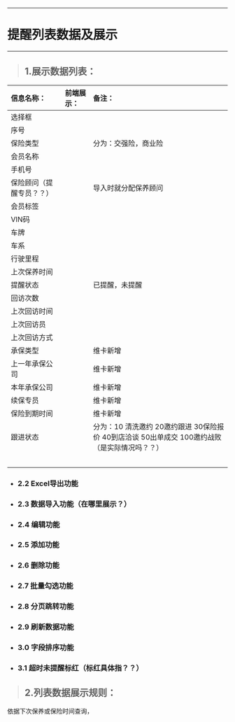 
---

# 提醒列表数据及展示

---

> ## 1.展示数据列表：

| **信息名称：** | **前端展示：** | **备注：** |
| :--- | :--- | :--- |
| 选择框 |  |  |
| 序号 |  |  |
| 保险类型 |  | 分为：交强险，商业险 |
| 会员名称 |  |  |
| 手机号 |  |  |
| 保险顾问（提醒专员？？） |  | 导入时就分配保养顾问 |
| 会员标签 |  |  |
| VIN码 |  |  |
| 车牌 |  |  |
| 车系 |  |  |
| 行驶里程 |  |  |
| 上次保养时间 |  |  |
| 提醒状态 |  | 已提醒，未提醒 |
| 回访次数 |  |  |
| 上次回访时间 |  |  |
| 上次回访员 |  |  |
| 上次回访方式 |  |  |
| 承保类型 |  | 维卡新增 |
| 上一年承保公司 |  | 维卡新增 |
| 本年承保公司 |  | 维卡新增 |
| 续保专员 |  | 维卡新增 |
| 保险到期时间 |  | 维卡新增 |
| 跟进状态 |  | 分为：10 清洗邀约 20邀约跟进 30保险报价 40到店洽谈 50出单成交  100邀约战败（是实际情况吗？？） |
|  |  |  |
|  |  |  |
|  |  |  |
|  |  |  |
|  |  |  |

* ### 2.2 Excel导出功能
* ### 2.3 数据导入功能（在哪里展示？）
* ### 2.4 编辑功能
* ### 2.5 添加功能
* ### 2.6 删除功能
* ### 2.7 批量勾选功能
* ### 2.8 分页跳转功能
* ### 2.9 刷新数据功能
* ### 3.0 字段排序功能
* ### 3.1 超时未提醒标红（标红具体指？？）



> ## 2.列表数据展示规则：
依据下次保养或保险时间查询，




